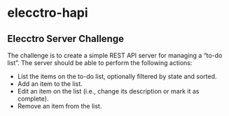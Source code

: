 # elecctro-hapi

## Elecctro Server Challenge

The challenge is to create a simple REST API server for managing a “to-do list”. The server should be able to perform the following actions:

- List the items on the to-do list, optionally filtered by state and sorted.
- Add an item to the list.
- Edit an item on the list (i.e., change its description or mark it as complete).
- Remove an item from the list.
